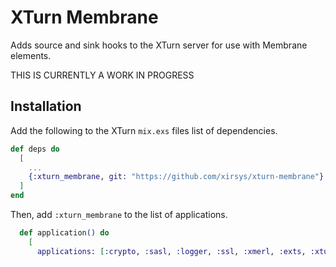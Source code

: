# XTurn Membrane

Adds source and sink hooks to the XTurn server for use with Membrane elements.

THIS IS CURRENTLY A WORK IN PROGRESS

## Installation

Add the following to the XTurn `mix.exs` files list of dependencies.

```elixir
def deps do
  [
    ...
    {:xturn_membrane, git: "https://github.com/xirsys/xturn-membrane"}
  ]
end
```

Then, add `:xturn_membrane` to the list of applications.

```elixir
  def application() do
    [
      applications: [:crypto, :sasl, :logger, :ssl, :xmerl, :exts, :xturn_membrane],
```
